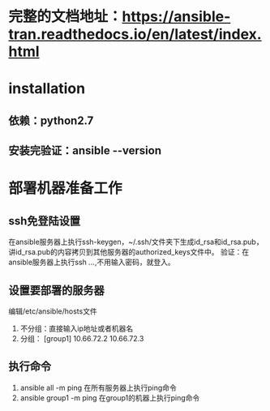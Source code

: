 # 完整的文档地址：https://ansible-tran.readthedocs.io/en/latest/index.html

# installation
 ## 依赖：python2.7
 ## 安装完验证：ansible --version
 
# 部署机器准备工作
 ## ssh免登陆设置
  在ansible服务器上执行ssh-keygen，~/.ssh/文件夹下生成id_rsa和id_rsa.pub，讲id_rsa.pub的内容拷贝到其他服务器的authorized_keys文件中。
  验证：在ansible服务器上执行ssh *.*.*.*,不用输入密码，就登入。
 ## 设置要部署的服务器
  编辑/etc/ansible/hosts文件
  1. 不分组：直接输入ip地址或者机器名
  2. 分组：
     [group1]
     10.66.72.2
     10.66.72.3
 ## 执行命令
  1. ansible all -m ping 在所有服务器上执行ping命令
  2. ansible group1 -m ping 在group1的机器上执行ping命令
  

